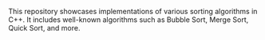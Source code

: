 This repository showcases implementations of various sorting algorithms in C++. It includes well-known algorithms such as Bubble Sort, Merge Sort, Quick Sort, and more.

